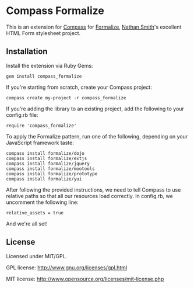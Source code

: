 # Compass Formalize

This is an extension for [Compass](http://beta.compass-style.org) for
[Formalize](http://formalize.me),
[Nathan Smith](http://sonspring.com)'s excellent HTML Form stylesheet
project.

## Installation

Install the extension via Ruby Gems:

    gem install compass_formalize


If you're starting from scratch, create your Compass project:

    compass create my-project -r compass_formalize

If you're adding the library to an existing project, add the following to your config.rb file:

    require 'compass_formalize'

To apply the Formalize pattern, run one of the following, depending on
your JavaScript framework taste:

    compass install formalize/dojo
    compass install formalize/extjs
    compass install formalize/jquery
    compass install formalize/mootools
    compass install formalize/prototype
    compass install formalize/yui

After following the provided instructions, we need to tell Compass to use relative paths so that all our resources load correctly. In config.rb, we uncomment the following line:

    relative_assets = true

And we're all set!


## License


Licensed under MIT/GPL.

GPL license:
http://www.gnu.org/licenses/gpl.html

MIT license:
http://www.opensource.org/licenses/mit-license.php
